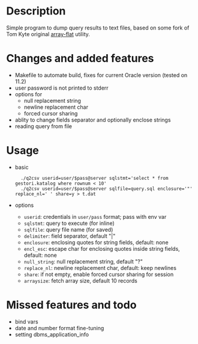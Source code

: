 # Description

Simple program to dump query results to text files, based on some fork of Tom Kyte 
original [array-flat][kyte-flat] utility. 

[kyte-flat]: https://asktom.oracle.com/pls/asktom/f?p=100:11:0::::P11_QUESTION_ID:459020243348

# Changes and added features
- Makefile to automate build, fixes for current Oracle version (tested on 11.2)
- user password is not printed to stderr
- options for 
    - null replacement string
    - newline replacement char
    - forced cursor sharing
- ablity to change fields separator and optionally enclose strings
- reading query from file

# Usage
- basic

        ./q2csv userid=user/$pass@server sqlstmt='select * from gestori.katalog where rownum < 10'  
        ./q2csv userid=user/$pass@server sqlfile=query.sql enclosure='"' replace_nl=' ' share=y > t.dat

- options
    - `userid`: credentials in `user/pass` format; pass with env var
    - `sqlstmt`: query to execute (for inline)
    - `sqlfile`: query file name (for saved)
    - `delimiter`: field separator, default "|"
    - `enclosure`: enclosing quotes for string fields, default: none
    - `encl_esc`: escape char for enclosing quotes inside string fields, default: none
    - `null_string`: null replacement string, default "?"
    - `replace_nl`: newline replacement char, default: keep newlines
    - `share`: if not empty, enable forced cursor sharing for session
    - `arraysize`: fetch array size, default 10 records

# Missed features and todo
- bind vars
- date and number format fine-tuning
- setting dbms_application_info
